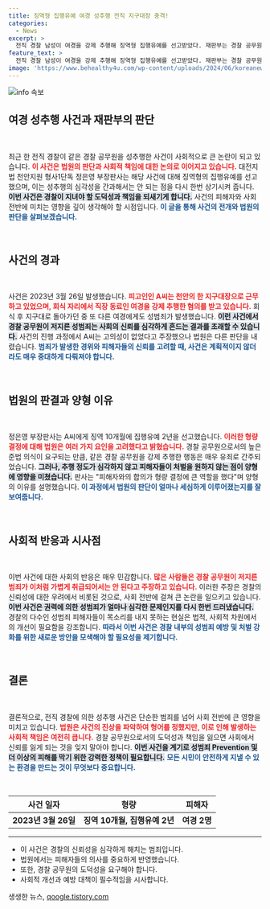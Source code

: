 ```yaml
---
title: 징역형 집행유예 여경 성추행 전직 지구대장 충격!
categories:
  - News
excerpt: >
  전직 경찰 남성이 여경을 강제 추행해 징역형 집행유예를 선고받았다. 재판부는 경찰 공무원의 준법 의식이 요구되는 만큼 죄책이 무겁다고 경고했다. 사건의 전말을 확인해보세요!
feature_text: >
  전직 경찰 남성이 여경을 강제 추행해 징역형 집행유예를 선고받았다. 재판부는 경찰 공무원의 준법 의식이 요구되는 만큼 죄책이 무겁다고 경고했다. 사건의 전말을 확인해보세요!
image: 'https://www.behealthy4u.com/wp-content/uploads/2024/06/koreanews.jpg'
---
```


<p><img src="https://www.behealthy4u.com/wp-content/uploads/2024/06/koreanews.jpg" alt="info 속보" /></p>

<h2 data-ke-size="size26">여경 성추행 사건과 재판부의 판단</h2>

<p data-ke-size="size16">&nbsp;</p>

<p>최근 한 전직 경찰이 같은 경찰 공무원을 성추행한 사건이 사회적으로 큰 논란이 되고 있습니다. <b><span style="color: #ee2323;">이 사건은 법원의 판단과 사회적 책임에 대한 논의로 이어지고 있습니다.</span></b> 대전지법 천안지원 형사1단독 정은영 부장판사는 해당 사건에 대해 징역형의 집행유예를 선고했으며, 이는 성추행의 심각성을 간과해서는 안 되는 점을 다시 한번 상기시켜 줍니다. <b><span style="background-color: #21538527;">이번 사건은 경찰이 지녀야 할 도덕성과 책임을 되새기게 합니다.</span></b> 사건의 피해자와 사회 전반에 미치는 영향을 깊이 생각해야 할 시점입니다. <b><span style="color: #1a5490;">이 글을 통해 사건의 전개와 법원의 판단을 살펴보겠습니다.</span></b></p>

<p data-ke-size="size16">&nbsp;</p>

<h2 data-ke-size="size26">사건의 경과</h2>

<p data-ke-size="size16">&nbsp;</p>

<p>사건은 2023년 3월 26일 발생했습니다. <b><span style="color: #ee2323;">피고인인 A씨는 천안의 한 지구대장으로 근무하고 있었으며, 회식 자리에서 직장 동료인 여경을 강제 추행한 혐의를 받고 있습니다.</span></b> 회식 후 지구대로 돌아가던 중 또 다른 여경에게도 성범죄가 발생했습니다. <b><span style="background-color: #21538527;">이런 사건에서 경찰 공무원이 저지른 성범죄는 사회의 신뢰를 심각하게 흔드는 결과를 초래할 수 있습니다.</span></b> 사건의 진행 과정에서 A씨는 고의성이 없었다고 주장했으나 법원은 다른 판단을 내렸습니다. <b><span style="color: #1a5490;">범죄가 발생한 경위와 피해자들의 신뢰를 고려할 때, 사건은 계획적이지 않더라도 매우 중대하게 다뤄져야 합니다.</span></b></p>

<p data-ke-size="size16">&nbsp;</p>

<h2 data-ke-size="size26">법원의 판결과 양형 이유</h2>

<p data-ke-size="size16">&nbsp;</p>

<p>정은영 부장판사는 A씨에게 징역 10개월에 집행유예 2년을 선고했습니다. <b><span style="color: #ee2323;">이러한 형량 결정에 대해 법원은 여러 가지 요인을 고려했다고 밝혔습니다.</span></b> 경찰 공무원으로서의 높은 준법 의식이 요구되는 만큼, 같은 경찰 공무원을 강제 추행한 행동은 매우 유죄로 간주되었습니다. <b><span style="background-color: #21538527;">그러나, 추행 정도가 심각하지 않고 피해자들이 처벌을 원하지 않는 점이 양형에 영향을 미쳤습니다.</span></b> 판사는 "피해자와의 합의가 형량 결정에 큰 역할을 했다"며 양형의 이유를 설명했습니다. <b><span style="color: #1a5490;">이 과정에서 법원의 판단이 얼마나 세심하게 이루어졌는지를 잘 보여줍니다.</span></b></p>

<p data-ke-size="size16">&nbsp;</p>

<h2 data-ke-size="size26">사회적 반응과 시사점</h2>

<p data-ke-size="size16">&nbsp;</p>

<p>이번 사건에 대한 사회의 반응은 매우 민감합니다. <b><span style="color: #ee2323;">많은 사람들은 경찰 공무원이 저지른 범죄가 이처럼 가볍게 취급되어서는 안 된다고 주장하고 있습니다.</span></b> 이러한 주장은 경찰의 신뢰성에 대한 우려에서 비롯된 것으로, 사회 전반에 걸쳐 큰 논란을 일으키고 있습니다. <b><span style="background-color: #21538527;">이번 사건은 권력에 의한 성범죄가 얼마나 심각한 문제인지를 다시 한번 드러냈습니다.</span></b> 경찰의 다수인 성범죄 피해자들이 목소리를 내지 못하는 현실은 법적, 사회적 차원에서의 개선이 필요함을 강조합니다. <b><span style="color: #1a5490;">따라서 이번 사건은 경찰 내부의 성범죄 예방 및 처벌 강화를 위한 새로운 방안을 모색해야 할 필요성을 제기합니다.</span></b></p>

<p data-ke-size="size16">&nbsp;</p>

<h2 data-ke-size="size26">결론</h2>

<p data-ke-size="size16">&nbsp;</p>

<p>결론적으로, 전직 경찰에 의한 성추행 사건은 단순한 범죄를 넘어 사회 전반에 큰 영향을 미치고 있습니다. <b><span style="color: #ee2323;">법원은 사건의 진상을 파악하여 형어를 정했지만, 이로 인해 발생하는 사회적 책임은 여전히 큽니다.</span></b> 경찰 공무원으로서의 도덕성과 책임을 잃으면 사회에서 신뢰를 잃게 되는 것을 잊지 말아야 합니다. <b><span style="background-color: #21538527;">이번 사건을 계기로 성범죄 Prevention 및 더 이상의 피해를 막기 위한 강력한 정책이 필요합니다.</span></b> <b><span style="color: #1a5490;">모든 시민이 안전하게 지낼 수 있는 환경을 만드는 것이 무엇보다 중요합니다.</span></b></p>

<p data-ke-size="size16">&nbsp;</p>

<table style="width: 100%; border-collapse: collapse;">
    <thead>
        <tr>
            <th style="text-align: center; height: 17px;"><b>사건 일자</b></th>
            <th style="text-align: center; height: 17px;"><b>형량</b></th>
            <th style="text-align: center; height: 17px;"><b>피해자</b></th>
        </tr>
    </thead>
    <tbody>
        <tr>
            <td style="text-align: center; height: 17px;"><b>2023년 3월 26일</b></td>
            <td style="text-align: center; height: 17px;"><b>징역 10개월, 집행유예 2년</b></td>
            <td style="text-align: center; height: 17px;"><b>여경 2명</b></td>
        </tr>
    </tbody>
</table>

<hr />

<ul>
    <li>이 사건은 경찰의 신뢰성을 심각하게 해치는 범죄입니다.</li>
    <li>법원에서는 피해자들의 의사를 중요하게 반영했습니다.</li>
    <li>또한, 경찰 공무원의 도덕성을 요구해야 합니다.</li>
    <li>사회적 개선과 예방 대책이 필수적임을 시사합니다.</li>
</ul>
생생한 뉴스, <a href="https://qoogle.tistory.com" rel="dofollow">qoogle.tistory.com</a>


